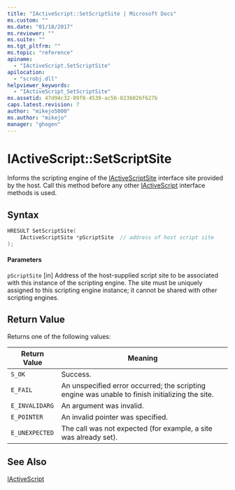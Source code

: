 ```yaml
---
title: "IActiveScript::SetScriptSite | Microsoft Docs"
ms.custom: ""
ms.date: "01/18/2017"
ms.reviewer: ""
ms.suite: ""
ms.tgt_pltfrm: ""
ms.topic: "reference"
apiname:
  - "IActiveScript.SetScriptSite"
apilocation:
  - "scrobj.dll"
helpviewer_keywords:
  - "IActiveScript_SetScriptSite"
ms.assetid: 47d94c32-09f8-4539-ac56-0236026f627b
caps.latest.revision: 7
author: "mikejo5000"
ms.author: "mikejo"
manager: "ghogen"
---
```

# IActiveScript::SetScriptSite
Informs the scripting engine of the [IActiveScriptSite](../../winscript/reference/iactivescriptsite.md) interface site provided by the host. Call this method before any other [IActiveScript](../../winscript/reference/iactivescript.md) interface methods is used.

## Syntax

```cpp
HRESULT SetScriptSite(
    IActiveScriptSite *pScriptSite  // address of host script site
);
```

#### Parameters
 `pScriptSite`
 [in] Address of the host-supplied script site to be associated with this instance of the scripting engine. The site must be uniquely assigned to this scripting engine instance; it cannot be shared with other scripting engines.

## Return Value
 Returns one of the following values:

|Return Value|Meaning|
|------------------|-------------|
|`S_OK`|Success.|
|`E_FAIL`|An unspecified error occurred; the scripting engine was unable to finish initializing the site.|
|`E_INVALIDARG`|An argument was invalid.|
|`E_POINTER`|An invalid pointer was specified.|
|`E_UNEXPECTED`|The call was not expected (for example, a site was already set).|

## See Also
 [IActiveScript](../../winscript/reference/iactivescript.md)
